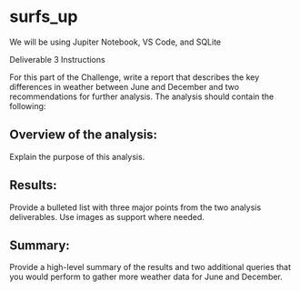 # surfs_up
We will be using Jupiter Notebook, VS Code, and SQLite



Deliverable 3 Instructions

For this part of the Challenge, write a report that describes the key differences in weather between June and December and two recommendations for further analysis.
The analysis should contain the following:


## Overview of the analysis:

Explain the purpose of this analysis.
## Results: 

Provide a bulleted list with three major points from the two analysis deliverables. Use images as support where needed.
## Summary: 

Provide a high-level summary of the results and two additional queries that you would perform to gather more weather data for June and December.
